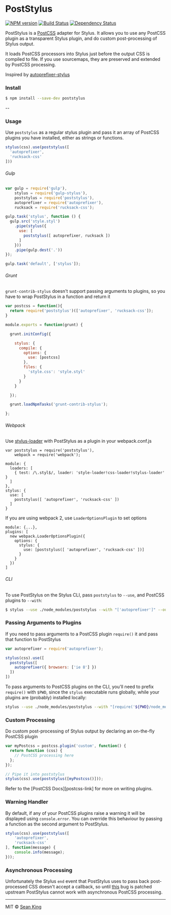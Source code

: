 # PostStylus
[![NPM version][npm-image]][npm-url] [![Build Status][travis-image]][travis-url] [![Dependency Status][daviddm-image]][daviddm-url]

PostStylus is a [PostCSS][postcss] adapter for Stylus. It allows you to use any PostCSS plugin as a transparent Stylus plugin, and do custom post-processing of Stylus output.

It loads PostCSS processors into Stylus just before the output CSS is compiled to file. If you use sourcemaps, they are preserved and extended by PostCSS processing.

Inspired by [autoprefixer-stylus][autoprefixer-stylus]

### Install

```sh
$ npm install --save-dev poststylus
```

--

### Usage

Use `poststylus` as a regular stylus plugin and pass it an array of PostCSS plugins you have installed, either as strings or functions.

```js
stylus(css).use(poststylus([
  'autoprefixer',
  'rucksack-css'
]))
```

###### Gulp

```js
var gulp = require('gulp'),
    stylus = require('gulp-stylus'),
    poststylus = require('poststylus'),
    autoprefixer = require('autoprefixer'),
    rucksack = require('rucksack-css');

gulp.task('stylus', function () {
  gulp.src('style.styl')
    .pipe(stylus({
      use: [
        poststylus([ autoprefixer, rucksack ])
      ]
    }))
    .pipe(gulp.dest('.'))
});

gulp.task('default', ['stylus']);
```


###### Grunt

`grunt-contrib-stylus` doesn't support passing arguments to plugins, so you have to wrap PostStylus in a function and return it

``` js
var postcss = function(){
  return require('poststylus')(['autoprefixer', 'rucksack-css']);
}

module.exports = function(grunt) {

  grunt.initConfig({

    stylus: {
      compile: {
        options: {
          use: [postcss]
        },
        files: {
          'style.css': 'style.styl'
        }
      }
    }

  });

  grunt.loadNpmTasks('grunt-contrib-stylus');

};
```

###### Webpack

Use [stylus-loader][stylus-loader] with PostStylus as a plugin in your webpack.conf.js

```
var poststylus = require('poststylus'),
    webpack = require('webpack');

module: {
  loaders: [
    { test: /\.styl$/, loader: 'style-loader!css-loader!stylus-loader' }
  ]
},
stylus: {
  use: [
    poststylus([ 'autoprefixer', 'rucksack-css' ])
  ]
}
```

If you are using webpack 2, use `LoaderOptionsPlugin` to set options

```
module: {...},
plugins: [
  new webpack.LoaderOptionsPlugin({
    options: {
      stylus: {
        use: [poststylus([ 'autoprefixer', 'rucksack-css' ])]
      }
    }
  })
]
```

###### CLI

To use PostStylus on the Stylus CLI, pass `poststylus` to `--use`, and PostCSS plugins to `--with`:

```sh
$ stylus --use ./node_modules/poststylus --with "['autoprefixer']" --out test.css < test.styl
```

### Passing Arguments to Plugins

If you need to pass arguments to a PostCSS plugin `require()` it and pass that function to PostStylus

```js
var autoprefixer = require('autoprefixer');

stylus(css).use([
  poststylus([
    autoprefixer({ browsers: ['ie 8'] })
  ])
])
```

To pass arguments to PostCSS plugins on the CLI, you'll need to prefix `require()` with `$PWD`, since the `stylus` executable runs globally, while your plugins are (probably) installed locally:

```sh
stylus --use ./node_modules/poststylus --with "[require('${PWD}/node_modules/autoprefixer')({ browsers: ['ie 8'] })]" --out test.css < test.styl
```


### Custom Processing

Do custom post-processing of Stylus output by declaring an on-the-fly PostCSS plugin

```js
var myPostcss = postcss.plugin('custom', function() {
  return function (css) {
    // PostCSS processing here
  };
});

// Pipe it into poststylus
stylus(css).use(poststylus([myPostcss()]));
```

Refer to the [PostCSS Docs][postcss-link] for more on writing plugins.

### Warning Handler

By default, if any of your PostCSS plugins raise a warning it will be displayed using `console.error`. You can override this behaviour by passing a function as the second argument to PostStylus.

```js
stylus(css).use(poststylus([
    'autoprefixer',
    'rucksack-css'
], function(message) {
    console.info(message);
}));
```


### Asynchronous Processing

Unfortunately the Stylus `end` event that PostStylus uses to pass back post-processed CSS doesn't accept a callback, so until [this](https://github.com/stylus/stylus/issues/1698) bug is patched upstream PostStylus cannot work with asynchronous PostCSS processing.

***

MIT © [Sean King](https://twitter.com/seaneking)

[npm-image]: https://badge.fury.io/js/poststylus.svg
[npm-url]: https://npmjs.org/package/poststylus
[travis-image]: https://travis-ci.org/seaneking/poststylus.svg?branch=master
[travis-url]: https://travis-ci.org/seaneking/poststylus
[daviddm-image]: https://david-dm.org/seaneking/poststylus.svg?theme=shields.io
[daviddm-url]: https://david-dm.org/seaneking/poststylus
[postcss]: https://github.com/postcss/postcss
[autoprefixer-stylus]: https://github.com/jenius/autoprefixer-stylus
[stylus-loader]: https://github.com/shama/stylus-loader
